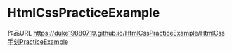 # HtmlCssPracticeExample
 
作品URL   https://duke19880719.github.io/HtmlCssPracticeExample/HtmlCss手刻PracticeExample

